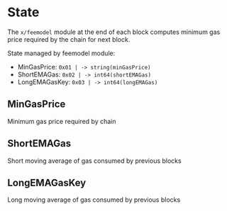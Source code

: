 <!--
order: 1
-->

# State

The `x/feemodel` module at the end of each block computes minimum gas price required by the chain for next block.

State managed by feemodel module:

- MinGasPrice: `0x01 | -> string(minGasPrice)`
- ShortEMAGas: `0x02 | -> int64(shortEMAGas)`
- LongEMAGasKey: `0x03 | -> int64(longEMAGas)`

## MinGasPrice

Minimum gas price required by chain

## ShortEMAGas

Short moving average of gas consumed by previous blocks

## LongEMAGasKey

Long moving average of gas consumed by previous blocks
